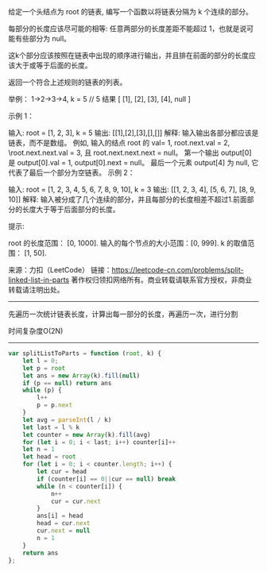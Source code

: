 给定一个头结点为 root 的链表, 编写一个函数以将链表分隔为 k 个连续的部分。

每部分的长度应该尽可能的相等: 任意两部分的长度差距不能超过 1，也就是说可能有些部分为 null。

这k个部分应该按照在链表中出现的顺序进行输出，并且排在前面的部分的长度应该大于或等于后面的长度。

返回一个符合上述规则的链表的列表。

举例： 1->2->3->4, k = 5 // 5 结果 [ [1], [2], [3], [4], null ]

示例 1：

输入: 
root = [1, 2, 3], k = 5
输出: [[1],[2],[3],[],[]]
解释:
输入输出各部分都应该是链表，而不是数组。
例如, 输入的结点 root 的 val= 1, root.next.val = 2, \root.next.next.val = 3, 且 root.next.next.next = null。
第一个输出 output[0] 是 output[0].val = 1, output[0].next = null。
最后一个元素 output[4] 为 null, 它代表了最后一个部分为空链表。
示例 2：

输入: 
root = [1, 2, 3, 4, 5, 6, 7, 8, 9, 10], k = 3
输出: [[1, 2, 3, 4], [5, 6, 7], [8, 9, 10]]
解释:
输入被分成了几个连续的部分，并且每部分的长度相差不超过1.前面部分的长度大于等于后面部分的长度。
 

提示:

root 的长度范围： [0, 1000].
输入的每个节点的大小范围：[0, 999].
k 的取值范围： [1, 50].
 

来源：力扣（LeetCode）
链接：https://leetcode-cn.com/problems/split-linked-list-in-parts
著作权归领扣网络所有。商业转载请联系官方授权，非商业转载请注明出处。

----

先遍历一次统计链表长度，计算出每一部分的长度，再遍历一次，进行分割

时间复杂度O(2N)


----


```javascript
var splitListToParts = function (root, k) {
    let l = 0;
    let p = root
    let ans = new Array(k).fill(null)
    if (p == null) return ans
    while (p) {
        l++
        p = p.next
    }
    let avg = parseInt(l / k)
    let last = l % k
    let counter = new Array(k).fill(avg)
    for (let i = 0; i < last; i++) counter[i]++
    let n = 1
    let head = root
    for (let i = 0; i < counter.length; i++) {
        let cur = head
        if (counter[i] == 0||cur == null) break
        while (n < counter[i]) {
            n++
            cur = cur.next
        }
        ans[i] = head
        head = cur.next
        cur.next = null
        n = 1
    }
    return ans
};
```